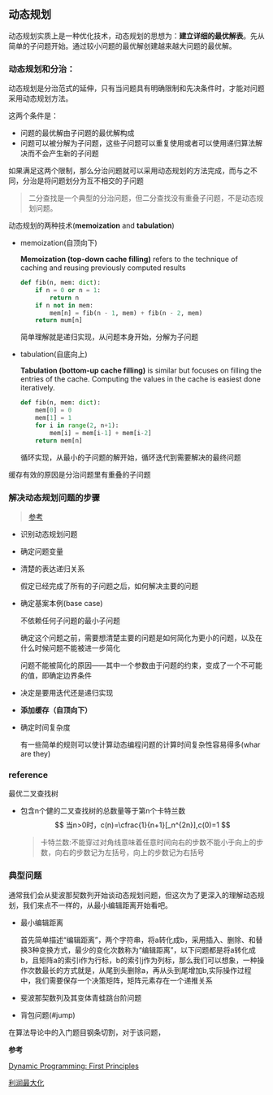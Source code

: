 ## 动态规划

动态规划实质上是一种优化技术，动态规划的思想为：**建立详细的最优解表**。先从简单的子问题开始。通过较小问题的最优解创建越来越大问题的最优解。

### 动态规划和分治：

动态规划是分治范式的延伸，只有当问题具有明确限制和先决条件时，才能对问题采用动态规划方法。

这两个条件是：

- 问题的最优解由子问题的最优解构成
- 问题可以被分解为子问题，这些子问题可以重复使用或者可以使用递归算法解决而不会产生新的子问题

如果满足这两个限制，那么分治问题就可以采用动态规划的方法完成，而与之不同，分治是将问题划分为互不相交的子问题

> 二分查找是一个典型的分治问题，但二分查找没有重叠子问题，不是动态规划问题。

动态规划的两种技术(**memoization** and **tabulation**) 

- memoization(自顶向下)

  **Memoization (top-down cache filling)** refers to the technique of caching and reusing previously computed results

  ```python
  def fib(n, mem: dict):
      if n = 0 or n = 1:
          return n
      if n not in mem:
          mem[n] = fib(n - 1, mem) + fib(n - 2, mem)
      return mum[n]
  ```

  简单理解就是递归实现，从问题本身开始，分解为子问题

- tabulation(自底向上)

  **Tabulation (bottom-up cache filling)** is similar but focuses on filling the entries of the cache. Computing the values in the cache is easiest done iteratively. 

  ```python
  def fib(n, mem: dict):
      mem[0] = 0
      mem[1] = 1
      for i in range(2, n+1):
          mem[i] = mem[i-1] + mem[i-2]
      return mem[n]
  ```

  循环实现，从最小的子问题的解开始，循环迭代到需要解决的最终问题

缓存有效的原因是分治问题里有重叠的子问题

### 解决动态规划问题的步骤

> [参考](http://blog.refdash.com/dynamic-programming-tutorial-example/)

- 识别动态规划问题

- 确定问题变量

- 清楚的表达递归关系

  假定已经完成了所有的子问题之后，如何解决主要的问题

- 确定基案本例(base case)

  不依赖任何子问题的最小子问题

  确定这个问题之前，需要想清楚主要的问题是如何简化为更小的问题，以及在什么时候问题不能被进一步简化

  问题不能被简化的原因——其中一个参数由于问题的约束，变成了一个不可能的值，即确定边界条件

- 决定是要用迭代还是递归实现

- **添加缓存（自顶向下）**

- 确定时间复杂度

  有一些简单的规则可以使计算动态编程问题的计算时间复杂性容易得多(whar are they)

### reference

最优二叉查找树

- 包含n个健的二叉查找树的总数量等于第n个卡特兰数
  $$
  当n>0时，c(n)=\cfrac{1}{n+1}[_n^{2n}],c(0)=1
  $$

  > 卡特兰数:不能穿过对角线意味着任意时间向右的步数不能小于向上的步数，向右的步数记为左括号，向上的步数记为右括号



### 典型问题

通常我们会从斐波那契数列开始谈动态规划问题，但这次为了更深入的理解动态规划，我们来点不一样的，从最小编辑距离开始看吧。

- 最小编辑距离

  首先简单描述“编辑距离”，两个字符串，将a转化成b，采用插入、删除、和替换3种变换方式，最少的变化次数称为“编辑距离”，以下问题都是将a转化成b，且矩阵a的索引i作为行标，b的索引j作为列标，那么我们可以想象，一种操作次数最长的方式就是，从尾到头删除a，再从头到尾增加b,实际操作过程中，我们需要保存一个决策矩阵，矩阵元素存在一个递推关系



- 斐波那契数列及其变体青蛙跳台阶问题
- 背包问题(#jump)

在算法导论中的入门题目钢条切割，对于该问题，

**参考**

[Dynamic Programming: First Principles](http://www.flawlessrhetoric.com/Dynamic-Programming-First-Principles)

[利润最大化](https://lukasmericle.github.io/dynprotut/)



